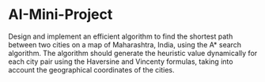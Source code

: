 # AI-Mini-Project
Design and implement an efficient algorithm to find the shortest path between two cities on a map of Maharashtra, India, using the A* search algorithm. The algorithm should generate the heuristic value dynamically for each city pair using the Haversine and Vincenty formulas, taking into account the geographical coordinates of the cities.
